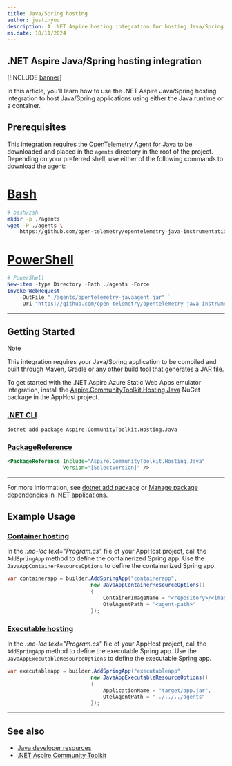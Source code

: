 ```yaml
---
title: Java/Spring hosting
author: justinyoo
description: A .NET Aspire hosting integration for hosting Java/Spring applications using either the Java runtime or a container.
ms.date: 10/11/2024
---
```


## .NET Aspire Java/Spring hosting integration

[!INCLUDE [banner](includes/banner.md)]

In this article, you'll learn how to use the .NET Aspire Java/Spring hosting integration to host Java/Spring applications using either the Java runtime or a container.

## Prerequisites

This integration requires the [OpenTelemetry Agent for Java](https://opentelemetry.io/docs/zero-code/java/agent/) to be downloaded and placed in the `agents` directory in the root of the project. Depending on your preferred shell, use either of the following commands to download the agent:

# [Bash](#tab/bash)

```bash
# bash/zsh
mkdir -p ./agents
wget -P ./agents \
    https://github.com/open-telemetry/opentelemetry-java-instrumentation/releases/latest/download/opentelemetry-javaagent.jar
```

# [PowerShell](#tab/powershell)

```powershell
# PowerShell
New-item -type Directory -Path ./agents -Force
Invoke-WebRequest `
    -OutFile "./agents/opentelemetry-javaagent.jar" `
    -Uri "https://github.com/open-telemetry/opentelemetry-java-instrumentation/releases/latest/download/opentelemetry-javaagent.jar"
```

---

## Getting Started

> [!NOTE]
> This integration requires your Java/Spring application to be compiled and built through Maven, Gradle or any other build tool that generates a JAR file.

To get started with the .NET Aspire Azure Static Web Apps emulator integration, install the [Aspire.CommunityToolkit.Hosting.Java](https://www.nuget.org/packages/Aspire.CommunityToolkit.Hosting.Java) NuGet package in the AppHost project.

### [.NET CLI](#tab/dotnet-cli)

```dotnetcli
dotnet add package Aspire.CommunityToolkit.Hosting.Java
```

### [PackageReference](#tab/package-reference)

```xml
<PackageReference Include="Aspire.CommunityToolkit.Hosting.Java"
                  Version="[SelectVersion]" />
```

---

For more information, see [dotnet add package](/dotnet/core/tools/dotnet-add-package) or [Manage package dependencies in .NET applications](/dotnet/core/tools/dependencies).

## Example Usage

### [Container hosting](#tab/container-hosting)

In the _::no-loc text="Program.cs"_ file of your AppHost project, call the `AddSpringApp` method to define the containerized Spring app. Use the `JavaAppContainerResourceOptions` to define the containerized Spring app.

```csharp
var containerapp = builder.AddSpringApp("containerapp",
                           new JavaAppContainerResourceOptions()
                           {
                               ContainerImageName = "<repository>/<image>",
                               OtelAgentPath = "<agent-path>"
                           });
```

### [Executable hosting](#tab/executable-hosting)

In the _::no-loc text="Program.cs"_ file of your AppHost project, call the `AddSpringApp` method to define the executable Spring app. Use the `JavaAppExecutableResourceOptions` to define the executable Spring app.

```csharp
var executableapp = builder.AddSpringApp("executableapp",
                           new JavaAppExecutableResourceOptions()
                           {
                               ApplicationName = "target/app.jar",
                               OtelAgentPath = "../../../agents"
                           });
```

---

## See also

- [Java developer resources](https://learn.microsoft.com/java/spring/hosting)
- [.NET Aspire Community Toolkit](https://github.com/CommunityToolkit/Aspire)
